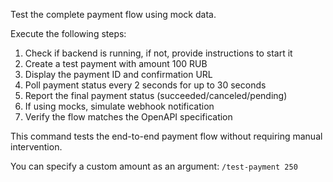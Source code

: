 Test the complete payment flow using mock data.

Execute the following steps:

1. Check if backend is running, if not, provide instructions to start it
2. Create a test payment with amount 100 RUB
3. Display the payment ID and confirmation URL
4. Poll payment status every 2 seconds for up to 30 seconds
5. Report the final payment status (succeeded/canceled/pending)
6. If using mocks, simulate webhook notification
7. Verify the flow matches the OpenAPI specification

This command tests the end-to-end payment flow without requiring manual intervention.

You can specify a custom amount as an argument: `/test-payment 250`
